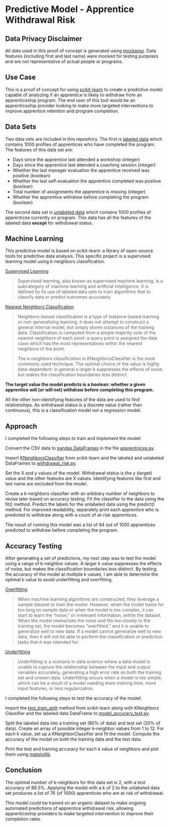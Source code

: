 # Predictive Model - Apprentice Withdrawal Risk 

## Data Privacy Disclaimer
All data used in this proof of concept is generated using [mockaroo](https://www.mockaroo.com/). Data features (including first and last name) were mocked for testing purposes and are not representative of actual people or programs.

## Use Case
This is a proof of concept for using [scikit-learn](https://scikit-learn.org/stable/index.html) to create a predictive model capable of analyzing if an apprentice is likely to withdraw from an apprenticeship program. The end user of this tool would be an apprenticeship provider looking to make more targeted interventions to improve apprentice retention and program completion.

## Data Sets
Two data sets are included in this repository. The first is [labeled data](/labeled_data2.csv) which contains 1000 profiles of apprentices who have completed the program. The features of this data set are:
* Days since the apprentice last attended a workshop (integer)
* Days since the apprentice last attended a coaching session (integer)
* Whether the last manager evaluation the apprentice received was positive (boolean)
* Whether the last self-evaluation the apprentice completed was positive (boolean)
* Total number of assignments the apprentice is missing (integer)
* Whether the apprentice withdrew before completing the program (boolean)

The second data set is [unlabeled data](/unlabeled_data2.csv) which contains 1000 profiles of apprentices currently on program. This data has all the features of the labeled data **except** for withdrawal status.

## Machine Learning
This predictive model is based on scikit-learn: a library of open-source tools for predictive data analysis. This specific project is a supervised learning model using k-neighbors classification.

[Supervised Learning](https://www.ibm.com/topics/supervised-learning)

> Supervised learning, also known as supervised machine learning, is a subcategory of machine learning and artificial intelligence. It is defined by its use of labeled data sets to train algorithms that to classify data or predict outcomes accurately.

[Nearest Neighbors Classification](https://scikit-learn.org/stable/modules/neighbors.html#classification)

> Neighbors-based classification is a type of instance-based learning or non-generalizing learning: it does not attempt to construct a general internal model, but simply stores instances of the training data. Classification is computed from a simple majority vote of the nearest neighbors of each point: a query point is assigned the data class which has the most representatives within the nearest neighbors of the point.

> The k-neighbors classification in KNeighborsClassifier is the most commonly used technique. The optimal choice of the value is highly data-dependent: in general a larger k suppresses the effects of noise, but makes the classification boundaries less distinct.

**The target value the model predicts is a boolean: whether a given apprentice will (or will not) withdraw before completing this program.**

All the other non-identifying features of the data are used to find relationships. As withdrawal status is a discrete value (rather than continuous), this is a classification model not a regression model.

## Approach
I completed the following steps to train and implement the model:

Convert the CSV data to [pandas DataFrames](https://pandas.pydata.org/docs/user_guide/dsintro.html#dataframe) in the file [apprentnices.py](/apprentices.py).

Import [KNeighborsClassifier](https://scikit-learn.org/stable/modules/generated/sklearn.neighbors.KNeighborsClassifier.html#kneighborsclassifier) from scikit-learn and the labeled and unlabeled DataFrames to [withdrawal_risk.py](/withdrawal_risk.py).

Set the X and y values of the model. Withdrawal status is the y (target) value and the other features are X values. Identifying features like first and last name are excluded from the model.

Create a k-neighbors classifier with an arbitrary number of neighbors to revise later based on accuracy testing. Fit the classifier to the data using the fit() method. Predict the labels for the unlabeled data using the predict() method. For improved readability, separately print each apprentice who is predicted to withdraw along with a count of at-risk apprentices.

The result of running this model was a list of 84 out of 1000 apprentices predicted to withdraw before completing the program.

## Accuracy Testing
After generating a set of predictions, my next step was to test the model using a range of k-neighbor values. A larger k value suppresses the effects of noise, but makes the classification boundaries less distinct. By testing the accuracy of the model at multiple k values, I am able to determine the optimal k value to avoid underfitting and overfitting.

[Overfitting](https://www.ibm.com/topics/overfitting)

> When machine learning algorithms are constructed, they leverage a sample dataset to train the model. However, when the model trains for too long on sample data or when the model is too complex, it can start to learn the “noise,” or irrelevant information, within the dataset. When the model memorizes the noise and fits too closely to the training set, the model becomes “overfitted,” and it is unable to generalize well to new data. If a model cannot generalize well to new data, then it will not be able to perform the classification or prediction tasks that it was intended for.

[Underfitting](https://www.ibm.com/topics/underfitting)
> Underfitting is a scenario in data science where a data model is unable to capture the relationship between the input and output variables accurately, generating a high error rate on both the training set and unseen data.
> Underfitting occurs when a model is too simple, which can be a result of a model needing more training time, more input features, or less regularization.

I completed the following steps to test the accuracy of the model:

Import the [test_train_split](https://scikit-learn.org/stable/modules/generated/sklearn.model_selection.train_test_split.html) method from scikit-learn along with KNeighbors Classifier and the labeled data DataFrame to [model_accuracy_test.py](/model_accuracy_testing.py).

Split the labeled data into a training set (80% of data) and test set (20% of data). Create an array of possible integer k-neighbor values from 1 to 12. For each k value, set up a KNeighborClassifier and fit the model. Compute the accuracy of the model on both the training data and the test data.

Print the test and training accuracy for each k value of neighbors and plot them using [matplotlib](https://matplotlib.org/3.5.3/api/_as_gen/matplotlib.pyplot.html).

## Conclusion
The optimal number of k-neighbors for this data set is 2, with a test accuracy of 88.5%. Applying the model with a k of 2 to the unlabeled data set produces a list of 76 (of 1000) apprentices who are at risk of withdrawal.

This model could be trained on an organic dataset to make ongoing automated predictions of apprentice withdrawal risk, allowing apprenticeship providers to make targeted intervention to improve their completion rates.